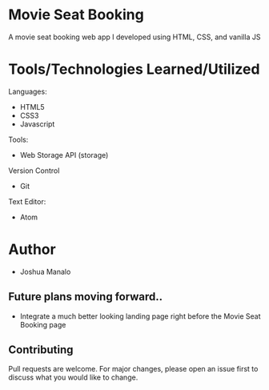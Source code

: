 # Movie Seat Booking

A movie seat booking web app I developed using HTML, CSS, and vanilla JS

# Tools/Technologies Learned/Utilized

Languages:
- HTML5
- CSS3
- Javascript

Tools:
- Web Storage API (storage)

Version Control
- Git

Text Editor:
- Atom

# Author
- Joshua Manalo

## Future plans moving forward..
- Integrate a much better looking landing page right before the Movie Seat Booking page

## Contributing
Pull requests are welcome. For major changes, please open an issue first to discuss what you would like to change.


